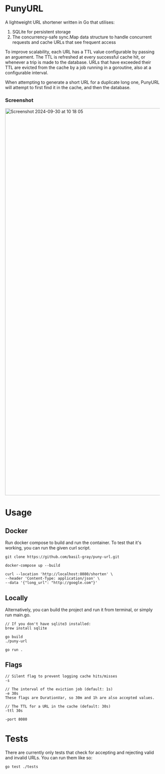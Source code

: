 # PunyURL 

A lightweight URL shortener written in Go that utilises: 

1. SQLite for persistent storage
2. The concurrency-safe sync.Map data structure to handle concurrent requests and cache URLs that see frequent access

To improve scalability, each URL has a TTL value configurable by passing an arguement. The TTL is refreshed at every successful cache hit, or whenever a trip is made to the database. URLs that have exceeded their TTL are evicted from the cache by a job running in a goroutine, also at a configurable interval.

When attempting to generate a short URL for a duplicate long one, PunyURL will attempt to first find it in the cache, and then the database. 

### Screenshot
<img width="1258" alt="Screenshot 2024-09-30 at 10 18 05" src="https://github.com/user-attachments/assets/e2f2e812-fd30-4d40-8873-89b626b8bacc">

# Usage
## Docker
Run docker compose to build and run the container. To test that it's working, you can run the given curl script.

```
git clone https://github.com/basil-gray/puny-url.git

docker-compose up --build

curl --location 'http://localhost:8080/shorten' \
--header 'Content-Type: application/json' \
--data '{"long_url": "http://google.com"}'
```
## Locally
Alternatively, you can build the project and run it from terminal, or simply run main.go.

```
// If you don't have sqlite3 installed:
brew install sqlite

go build
./puny-url

go run .
```

## Flags

```
// Silent flag to prevent logging cache hits/misses
-s

// The interval of the eviction job (default: 1s)
-e 30s
These flags are DurationVar, so 30m and 1h are also accepted values.

// The TTL for a URL in the cache (default: 30s)
-ttl 30s

-port 8080

```

# Tests

There are currently only tests that check for accepting and rejecting valid and invalid URLs. You can run them like so:

```go test ./tests ```
